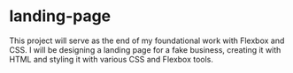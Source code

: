 # landing-page

This project will serve as the end of my foundational work with 
Flexbox and CSS. I will be designing a landing page for a fake 
business, creating it with HTML and styling it with various 
CSS and Flexbox tools.